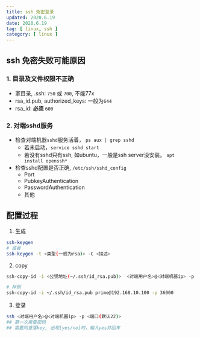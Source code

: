 ```yaml
---
title: ssh 免密登录
updated: 2020.6.19
date: 2020.6.19
tag: [ linux, ssh ]
category: [ linux ]
---
```



## ssh 免密失败可能原因

### 1. 目录及文件权限不正确

- 家目录, .ssh: `750` 或 `700`, 不能77x
- rsa_id.pub, authorized_keys: 一般为`644`
- rsa_id: **必须** `600`

### 2. 对端sshd服务
- 检查对端机器`sshd`服务活着， `ps aux | grep sshd`
  - 若未启动，`service sshd start`
  - 若没有sshd只有ssh, 如ubuntu，一般是ssh server没安装。 `apt install openssh*`
- 检查sshd配置是否正确, `/etc/ssh/sshd_config`
  - Port
  - PubkeyAuthentication
  - PasswordAuthentication
  - 其他



## 配置过程

1. 生成

```bash
ssh-keygen
# 或者
ssh-keygen -t <类型(一般为rsa)> -C <描述>
```

2. copy

```bash
ssh-copy-id -i <公钥地址(~/.ssh/id_rsa.pub)>  <对端用户名>@<对端机器ip> -p <端口(默认22)>

# 样例
ssh-copy-id -i ~/.ssh/id_rsa.pub prime@192.168.10.100 -p 36000
```

3. 登录
```bash
ssh <对端用户名>@<对端机器ip> -p <端口(默认22)>
## 第一次需要密码
## 需要同意落key, 出现[yes/no]时，输入yes并回车
```
